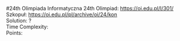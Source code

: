 #24th Olimpiada Informatyczna
24th Olimpiad: https://oi.edu.pl/l/301/<br />
Szkopuł: https://oi.edu.pl/pl/archive/oi/24/kon <br />
Solution: ? <br />
Time Complexity: <br />
Points:  <br /> 